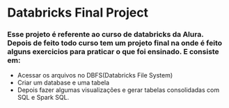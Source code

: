 # Databricks Final Project

### Esse projeto é referente ao curso de databricks da Alura. Depois de feito todo curso tem um projeto final na onde é feito alguns exercicios para praticar o que foi ensinado. E consiste em:
- Acessar os arquivos no DBFS(Databricks File System) 
- Criar um database e uma tabela
- Depois fazer algumas visualizações e gerar tabelas consolidadas com SQL e Spark SQL.
